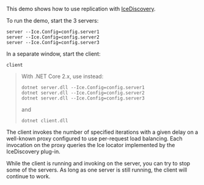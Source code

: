 This demo shows how to use replication with [IceDiscovery][1].

To run the demo, start the 3 servers:
```
server --Ice.Config=config.server1
server --Ice.Config=config.server2
server --Ice.Config=config.server3
```

In a separate window, start the client:
```
client
```

> With .NET Core 2.x, use instead:
> ```
> dotnet server.dll --Ice.Config=config.server1
> dotnet server.dll --Ice.Config=config.server2
> dotnet server.dll --Ice.Config=config.server3
> ```
> and
> ```
> dotnet client.dll
> ```

The client invokes the number of specified iterations with a given
delay on a well-known proxy configured to use per-request load
balancing. Each invocation on the proxy queries the Ice locator
implemented by the IceDiscovery plug-in.

While the client is running and invoking on the server, you can try to
stop some of the servers. As long as one server is still running, the
client will continue to work.

[1]: https://doc.zeroc.com/ice/4.0/ice-plugins/icediscovery
